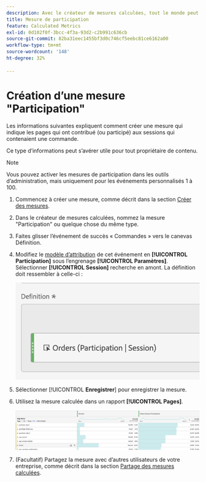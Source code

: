 ```yaml
---
description: Avec le créateur de mesures calculées, tout le monde peut créer une mesure de participation.
title: Mesure de participation
feature: Calculated Metrics
exl-id: 0d102f0f-3bcc-4f3a-93d2-c2b991c636cb
source-git-commit: 82ba31eec1455bf3d0c746cf5eebc81ce6162a00
workflow-type: tm+mt
source-wordcount: '148'
ht-degree: 32%

---
```


# Création d’une mesure &quot;Participation&quot;

Les informations suivantes expliquent comment créer une mesure qui indique les pages qui ont contribué (ou participé) aux sessions qui contenaient une commande.

Ce type d’informations peut s’avérer utile pour tout propriétaire de contenu.

>[!NOTE]
>
>Vous pouvez activer les mesures de participation dans les outils d’administration, mais uniquement pour les événements personnalisés 1 à 100.

1. Commencez à créer une mesure, comme décrit dans la section [Créer des mesures](/help/components/calc-metrics/cm-workflow/cm-build-metrics.md).
1. Dans le créateur de mesures calculées, nommez la mesure &quot;Participation&quot; ou quelque chose du même type.
1. Faites glisser l’événement de succès « Commandes » vers le canevas Définition.
1. Modifiez le [modèle d’attribution](/help/components/calc-metrics/cm-workflow/m-metric-type-alloc.md) de cet événement en **[!UICONTROL Participation]** sous l’engrenage **[!UICONTROL Paramètres]**. Sélectionner **[!UICONTROL Session]** recherche en amont. La définition doit ressembler à celle-ci :

   ![](assets/participation.png)

1. Sélectionner [!UICONTROL **Enregistrer**] pour enregistrer la mesure.
1. Utilisez la mesure calculée dans un rapport **[!UICONTROL Pages]**.

   ![](assets/participation-pages.png)

1. (Facultatif) Partagez la mesure avec d’autres utilisateurs de votre entreprise, comme décrit dans la section [Partage des mesures calculées](/help/components/calc-metrics/cm-workflow/cm-sharing.md).
